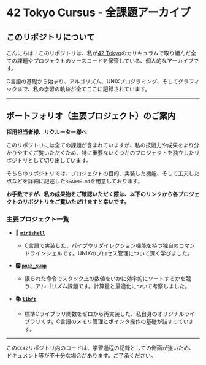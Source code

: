 # 42 Tokyo Cursus - 全課題アーカイブ

## このリポジトリについて

こんにちは！このリポジトリは、私が[42 Tokyo](https://www.42tokyo.jp/)のカリキュラムで取り組んだ全ての課題やプロジェクトのソースコードを保管している、個人的なアーカイブです。

C言語の基礎から始まり、アルゴリズム、UNIXプログラミング、そしてグラフィックまで、私の学習の軌跡が全てここに記録されています。

---

## ポートフォリオ（主要プロジェクト）のご案内

**採用担当者様、リクルーター様へ**

このリポジトリには全ての課題が含まれていますが、私の技術力や成果をより分かりやすくご覧いただくため、特に重要ないくつかのプロジェクトを独立したリポジトリとして切り出しています。

そちらのリポジトリでは、プロジェクトの目的、実装した機能、そして工夫した点などを詳細に記述した`README.md`を用意しております。

**お手数ですが、私の成果物をご確認いただく際は、以下のリンクから各プロジェクトのリポジトリをご覧いただけますと幸いです。**

### 主要プロジェクト一覧

* **🚀 [`minishell`](https://github.com/Tanimon0414/minishell)**
    * C言語で実装した、パイプやリダイレクション機能を持つ独自のコマンドラインシェルです。UNIXのプロセス管理について深く学びました。

* **🅿️ [`push_swap`](https://github.com/Tanimon0414/push_swap)**
    * 限られた命令でスタック上の数値をいかに効率的にソートするかを競う、アルゴリズム課題です。計算量と最適化について考察しました。

* **📚 [`libft`](https://github.com/Tanimon0414/libft)**
    * 標準Cライブラリ関数をゼロから再実装した、私自身のオリジナルライブラリです。C言語のメモリ管理とポインタ操作の基礎が詰まっています。

---

この`CC42`リポジトリ内のコードは、学習過程の記録としての側面が強いため、ドキュメント等が不十分な場合があります。ご了承ください。
